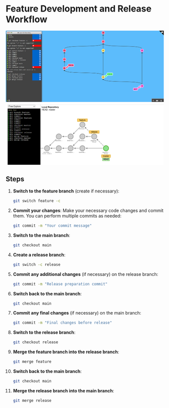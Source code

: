 # Feature Development and Release Workflow

![Git workflow](task1.png)
![Git workflow](task1-1.png)
## Steps

1. **Switch to the feature branch** (create if necessary):
   ```bash
   git switch feature -c
   ```

2. **Commit your changes**:
   Make your necessary code changes and commit them. You can perform multiple commits as needed:
   ```bash
   git commit -m "Your commit message"
   ```

3. **Switch to the main branch**:
   ```bash
   git checkout main
   ```

4. **Create a release branch**:
   ```bash
   git switch -c release
   ```

5. **Commit any additional changes** (if necessary) on the release branch:
   ```bash
   git commit -m "Release preparation commit"
   ```

6. **Switch back to the main branch**:
   ```bash
   git checkout main
   ```

7. **Commit any final changes** (if necessary) on the main branch:
   ```bash
   git commit -m "Final changes before release"
   ```

8. **Switch to the release branch**:
   ```bash
   git checkout release
   ```

9. **Merge the feature branch into the release branch**:
   ```bash
   git merge feature
   ```

10. **Switch back to the main branch**:
    ```bash
    git checkout main
    ```

11. **Merge the release branch into the main branch**:
    ```bash
    git merge release
    ```



